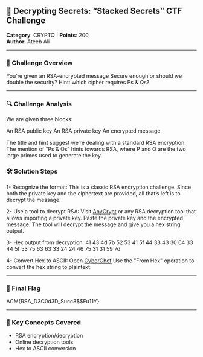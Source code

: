 ## 🧩 Decrypting Secrets: “Stacked Secrets” CTF Challenge

**Category**: CRYPTO | **Points**: 200  
**Author**: Ateeb Ali

---

### 🔐 Challenge Overview

You're given an RSA-encrypted message Secure enough or should we double the security?
Hint: which cipher requires Ps & Qs?

---

### 🔍 Challenge Analysis
We are given three blocks:

An RSA public key
An RSA private key
An encrypted message

The title and hint suggest we’re dealing with a standard RSA encryption. The mention of “Ps & Qs” hints towards RSA, where P and Q are the two large primes used to generate the key.

### 🛠️ Solution Steps
1- Recognize the format:
This is a classic RSA encryption challenge.
Since both the private key and the ciphertext are provided, all that’s left is to decrypt the message.

2- Use a tool to decrypt RSA:
Visit [AnyCrypt](https://anycrypt.com/) or any RSA decryption tool that allows importing a private key.
Paste the private key and the encrypted message.
The tool will decrypt the message and give you a hex string output.

3- Hex output from decryption:
41 43 4d 7b 52 53 41 5f 44 33 43 30 64 33 44 5f 53 75 63 63 33 24 24 46 75 31 31 59 7d

4- Convert Hex to ASCII:
Open [CyberChef](https://gchq.github.io/CyberChef/)
Use the "From Hex" operation to convert the hex string to plaintext.

---

### 🎯 Final Flag

ACM{RSA_D3C0d3D_Succ3$$Fu11Y}

---

### 🧠 Key Concepts Covered

- RSA encryption/decryption
- Online decryption tools
- Hex to ASCII conversion

